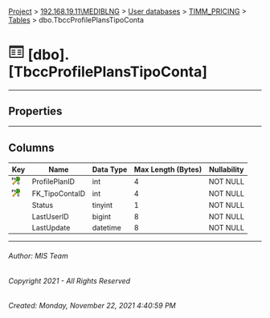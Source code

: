 #### 

[Project](../../../../index.md) > [192.168.19.11\\MEDIBLNG](../../../index.md) > [User databases](../../index.md) > [TIMM_PRICING](../index.md) > [Tables](Tables.md) > dbo.TbccProfilePlansTipoConta

# ![Tables](../../../../Images/Table32.png) [dbo].[TbccProfilePlansTipoConta]

---

## <a name="#properties"></a>Properties



---

## <a name="#columns"></a>Columns

| Key | Name | Data Type | Max Length (Bytes) | Nullability |
|---|---|---|---|---|
| [![Cluster Primary Key PK_TbccProfilePlansTipoConta: ProfilePlanID\FK_TipoContaID](../../../../Images/pkcluster.png)](#indexes) | ProfilePlanID | int | 4 | NOT NULL |
| [![Cluster Primary Key PK_TbccProfilePlansTipoConta: ProfilePlanID\FK_TipoContaID](../../../../Images/pkcluster.png)](#indexes) | FK_TipoContaID | int | 4 | NOT NULL |
|  | Status | tinyint | 1 | NOT NULL |
|  | LastUserID | bigint | 8 | NOT NULL |
|  | LastUpdate | datetime | 8 | NOT NULL |


---

###### Author:  MIS Team

###### Copyright 2021 - All Rights Reserved

###### Created: Monday, November 22, 2021 4:40:59 PM

